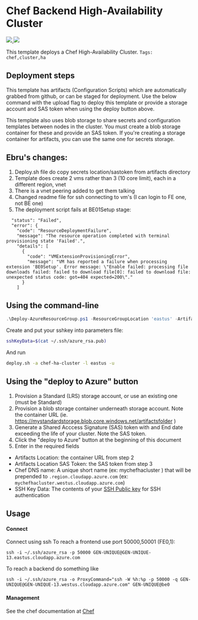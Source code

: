 # Chef Backend High-Availability Cluster

<a href="https://portal.azure.com/#create/Microsoft.Template/uri/https%3A%2F%2Fraw.githubusercontent.com%2FAzure%2Fazure-quickstart-templates%2Fmaster%2Fchef-ha-cluster%2Fazuredeploy.json" target="_blank">
<img src="http://azuredeploy.net/deploybutton.png"/>
</a>
<a href="http://armviz.io/#/?load=https%3A%2F%2Fraw.githubusercontent.com%2FAzure%2Fazure-quickstart-templates%2Fmaster%2Fchef-ha-cluster%2Fazuredeploy.json" target="_blank">
<img src="http://armviz.io/visualizebutton.png"/>
</a>

This template deploys a Chef High-Availability Cluster.
`Tags: chef,cluster,ha`

## Deployment steps

This template has artifacts (Configuration Scripts) which are automatically grabbed from github, or can be staged for deployment. Use the below command with the upload flag to deploy this template or provide a storage account and SAS token when using the deploy button above.

This template also uses blob storage to share secrets and configuration templates between nodes in the cluster. You must create a blob storage container for these and provide an SAS token. If you're creating a storage container for artifacts, you can use the same one for secrets storage.

## Ebru's changes: 

1. Deploy.sh file do copy secrets location/sastoken from artifacts directory
2. Template does create 2 vms rather than 3 (10 core limit), each in a different region, vnet
3. There is a vnet peering added to get them talking
4. Changed readme file for ssh connecting to vm's (I can login to FE one, not BE one)
5. The deployment script fails at BE01Setup stage:
```
  "status": "Failed",
  "error": {
    "code": "ResourceDeploymentFailure",
    "message": "The resource operation completed with terminal provisioning state 'Failed'.",
    "details": [
      {
        "code": "VMExtensionProvisioningError",
        "message": "VM has reported a failure when processing extension 'BE0Setup'. Error message: \"Enable failed: processing file downloads failed: failed to download file[0]: failed to download file: unexpected status code: got=404 expected=200\"."
      }
    ]
  ```

## Using the command-line
 ```PowerShell
 .\Deploy-AzureResourceGroup.ps1 -ResourceGroupLocation 'eastus' -ArtifactsStagingDirectory 'chef-ha-cluster' UploadArtifacts
 ```
 Create and put your sshkey into parameters file: 
 ```bash
sshKeyData=$(cat ~/.ssh/azure_rsa.pub)
```
And run 
 ```bash
 deploy.sh -a chef-ha-cluster -l eastus -u
 ```

## Using the "deploy to Azure" button
1. Provision a Standard (LRS) storage account, or use an existing one (must be Standard)
2. Provision a blob storage container underneath storage account.  Note the container URL (ie. https://mystandardstorage.blob.core.windows.net/artifactsfolder )
3. Generate a Shared Acccess Signature (SAS) token with and End date exceeding the life of your cluster.  Note the SAS token.
4.  Click the "deploy to Azure" button at the beginning of this document
5.  Enter in the required fields
  * Artifacts Location:  the container URL from step 2
  * Artifacts Location SAS Token: the SAS token from step 3
  * Chef DNS name: A unique short name (ex: mychefhacluster ) that will be prepended to `.region.cloudapp.azure.com` (ex: `mychefhacluster.westus.cloudapp.azure.com`)
  * SSH Key Data: The contents of your [SSH Public key](https://git-scm.com/book/en/v2/Git-on-the-Server-Generating-Your-SSH-Public-Key) for SSH authentication


## Usage

#### Connect

Connect using ssh
To reach a frontend use port 50000,50001 (FE0,1):
```
ssh -i ~/.ssh/azure_rsa -p 50000 GEN-UNIQUE@GEN-UNIQUE-13.eastus.cloudapp.azure.com
```
To reach a backend do something like
```
ssh -i ~/.ssh/azure_rsa -o ProxyCommand="ssh -W %h:%p -p 50000 -q GEN-UNIQUE@GEN-UNIQUE-13.westus.cloudapp.azure.com" GEN-UNIQUE@be0
```

#### Management

See the chef documentation at [Chef](https://docs.chef.io/)
